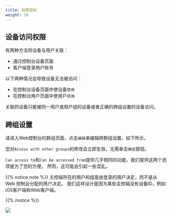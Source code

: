 ```yaml
---
title: 权限控制
weight: 16
---
```


## 设备访问权限

有两种方法将设备与用户关联：
- 通过控制台设备页面
- 客户端登录用户账号

以下两种情况会导致设备无法被访问：
- 在控制台设备页面中使设备`禁用`
- 在控制台用户页面中使用户`禁用`

关联的设备只能被同一用户或用户组的设备或者正确的跨组设置的设备访问。

## 跨组设置

请进入Web控制台的群组页面，点击`编辑`来编辑跨群组设置，如下所示。

您对`Access with other groups`的修改会立即生效，无需单击`确定`按钮。

`Can access to`和`Can be accessed from`提供几乎相同的功能，我们提供这两个选项是为了您的方便。 然而，这可能会引起一些混乱。

{{% notice note %}}
主控端所在的用户和组是由登录的用户决定，而不是从 Web 控制台分配的用户决定。 我们这样设计是因为某些主控端没有设备ID，例如iOS客户端和Web客户端。

{{% /notice %}}

![](/docs/en/self-host/rustdesk-server-pro/permissions/images/crossgrp.png)
